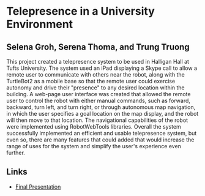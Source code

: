 # Telepresence in a University Environment
## Selena Groh, Serena Thoma, and Trung Truong

This project created a telepresence system to be used in Halligan Hall at Tufts University.  The system used an iPad displaying a Skype call to allow a remote user to communicate with others near the robot, along with the TurtleBot2 as a mobile base so that the remote user could exercise autonomy and drive their "presence" to any desired location within the building.  A web-page user interface was created that allowed the remote user to control the robot with either manual commands, such as forward, backward, turn left, and turn right, or through autonomous map navigation, in which the user specifies a goal location on the map display, and the robot will then move to that location.  The navigational capabilities of the robot were implemented using RobotWebTools libraries. Overall the system successfully implemented an efficient and usable telepresence system, but even so, there are many features that could added that would increase the range of uses for the system and simplify the user's experience even further.

## Links
* [Final Presentation](https://tinyurl.com/tuftstelepresencepresentation)